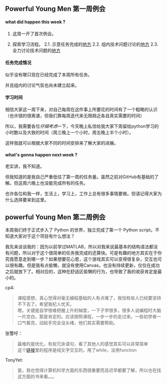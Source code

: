 ## Powerful Young Men 第一周例会

#### what did happen this week ? 

1. 这周一开了首次例会。

2. 探索学习流程。
2.1. 示意任务完成的[地方](https://github.com/yzha3917/Powerful-Young-Men/blob/master/Week_1.md) 
2.2. 组内技术问题讨论的[地方](https://github.com/yzha3917/Powerful-Young-Men/blob/master/issues) 
2.3. 全力讨论技术问题的[地方](https://groups.google.com/forum/m/#!forum/omooc)


#### 任务完成情况

似乎没有哪只现在已经完成了本周所有任务。

并且组内的讨论气氛也尚未建立起来。

#### 学习时间

相信大家这一周下来，对自己每周在这件事上所要花的时间有了一个粗略的认识（也许错的很离谱，但我们靠每周迭代来无限趋近各自真实需要的时间）

所以，我需要各位*仔细考虑*一下，今天晚上私信给我大家下周留给python学习的小时数以及大致的时间（周三晚上一个小时，周五晚上半个小时）。

这样我就可以根据大家不同的时间安排来了解大家的进展。


#### what's  gonna happen next week ?

老实讲，我不知道。

但我知道的是我自己严重低估了第一周的任务量。虽然之前对GitHub有基础的了解。但这周六晚上也没能完成所有的任务。

也许各位和我一样，生活上，学习上，工作上总有很多事情要做。但请记得大家为什么选择要来到这里。 



## powerful Young Men 第二周例会

本周我们终于正式步入了 Python 的世界，独立完成了第一个 Python script。不知道大家对于这个项目有什么想法？

我先来谈谈我的：因为以前学过MATLAB，所以对我来说最基本的结构语法都没有问题，所以对于这个很简单的任务我完成的还算快。可是有趣的地方其实在于你究竟愿意走到哪一步？如果想要花心思，这个游戏其实可以变得很复杂，交互也可以很有趣。但是我有点偷懒，就没有使用Canvas，也没有持续更新，仅仅在成功之后就放下了。相对应的，这种在舒适区偷懒的行为，也导致了我的收获肯定是最小的。

cp4:
> 课程感想，真心觉得对毫无编程基础的人有点难了，我怕有些人已经要坚持不下去了。希望我杞人忧天。  
嗯，关键是自学很难把握上升的梯度，一下子学很多，很多人说编程时大脑一片空白，那是肯定的。应该按照课程，一步一步的走过来。一些初学者一口气看完，动起手完全没头绪，他们其实需要帮助。

张警吁：
> 最难的是优化，有些冗余语句，看了其他人的感觉其实可以非常简单  
这个[链接](http://inventwithpython.com/chapter4.html)里的程序是纯文字交互的，用了while，没用function

TonyYet: 
> 是，我也觉得计算机科学方面的东西很重要而且迟早都要了解，所以也在找这方面的书来看。。。

